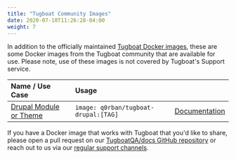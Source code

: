 ```yaml
---
title: "Tugboat Community Images"
date: 2020-07-10T11:26:28-04:00
weight: 7
---
```


In addition to the officially maintained [Tugboat Docker images](/reference/tugboat-images/), these are some Docker
images from the Tugboat community that are available for use. Please note, use of these images is not covered by
Tugboat's Support service.

| Name / Use Case                                  | Usage                                |                                                                               |
| :----------------------------------------------- | :----------------------------------- | ----------------------------------------------------------------------------- |
| [Drupal Module or Theme](#q0rban-tugboat-drupal) | `image: q0rban/tugboat-drupal:[TAG]` | [Documentation](https://github.com/q0rban/tugboat-drupal/blob/main/README.md) |

If you have a Docker image that works with Tugboat that you'd like to share, please open a pull request on our
[TugboatQA/docs GitHub repository](https://github.com/TugboatQA/docs) or reach out to us via our
[regular support channels](https://www.tugboat.qa/support/).
